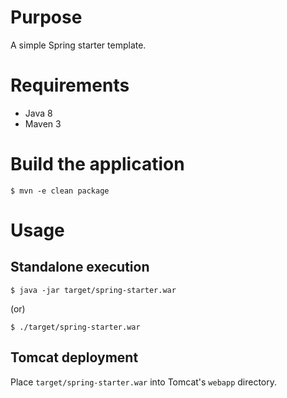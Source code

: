 # Purpose

A simple Spring starter template.

# Requirements

- Java 8
- Maven 3

# Build the application

	$ mvn -e clean package

# Usage

## Standalone execution

	$ java -jar target/spring-starter.war

(or)

	$ ./target/spring-starter.war

## Tomcat deployment

Place `target/spring-starter.war` into Tomcat's `webapp` directory.

